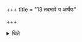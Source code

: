 +++
title = "13 तदभावे य आर्षेयः"

+++

<details><summary>थिते</summary>

तदभावे य आर्षेयः संहितस्तस्मै दद्यात् १३
</details>
